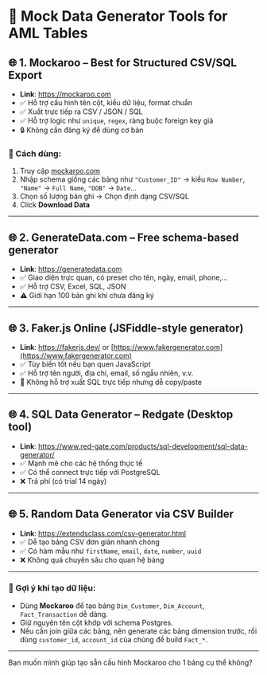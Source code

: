 # 🔧 Mock Data Generator Tools for AML Tables

## 🌐 1. Mockaroo – Best for Structured CSV/SQL Export
- **Link**: https://mockaroo.com
- ✅ Hỗ trợ cấu hình tên cột, kiểu dữ liệu, format chuẩn
- ✅ Xuất trực tiếp ra CSV / JSON / SQL
- ✅ Hỗ trợ logic như `unique`, `regex`, ràng buộc foreign key giả
- 🔒 Không cần đăng ký để dùng cơ bản

### 👣 Cách dùng:
1. Truy cập [mockaroo.com](https://mockaroo.com)
2. Nhập schema giống các bảng như `"Customer_ID"` → kiểu `Row Number`, `"Name"` → `Full Name`, `"DOB"` → `Date`...
3. Chọn số lượng bản ghi → Chọn định dạng CSV/SQL
4. Click **Download Data**

---

## 🌐 2. GenerateData.com – Free schema-based generator
- **Link**: https://generatedata.com
- ✅ Giao diện trực quan, có preset cho tên, ngày, email, phone,...
- ✅ Hỗ trợ CSV, Excel, SQL, JSON
- ⚠️ Giới hạn 100 bản ghi khi chưa đăng ký

---

## 🌐 3. Faker.js Online (JSFiddle-style generator)
- **Link**: https://fakerjs.dev/ or [https://www.fakergenerator.com](https://www.fakergenerator.com)
- ✅ Tùy biến tốt nếu bạn quen JavaScript
- ✅ Hỗ trợ tên người, địa chỉ, email, số ngẫu nhiên, v.v.
- 🔧 Không hỗ trợ xuất SQL trực tiếp nhưng dễ copy/paste

---

## 🌐 4. SQL Data Generator – Redgate (Desktop tool)
- **Link**: https://www.red-gate.com/products/sql-development/sql-data-generator/
- ✅ Mạnh mẽ cho các hệ thống thực tế
- ✅ Có thể connect trực tiếp với PostgreSQL
- ❌ Trả phí (có trial 14 ngày)

---

## 🌐 5. Random Data Generator via CSV Builder
- **Link**: https://extendsclass.com/csv-generator.html
- ✅ Dễ tạo bảng CSV đơn giản nhanh chóng
- ✅ Có hàm mẫu như `firstName`, `email`, `date`, `number`, `uuid`
- ❌ Không quá chuyên sâu cho quan hệ bảng

---

### 🧠 Gợi ý khi tạo dữ liệu:
- Dùng **Mockaroo** để tạo bảng `Dim_Customer`, `Dim_Account`, `Fact_Transaction` dễ dàng.
- Giữ nguyên tên cột khớp với schema Postgres.
- Nếu cần join giữa các bảng, nên generate các bảng dimension trước, rồi dùng `customer_id`, `account_id` của chúng để build `Fact_*`.

---

Bạn muốn mình giúp tạo sẵn cấu hình Mockaroo cho 1 bảng cụ thể không?